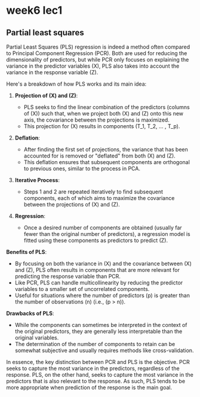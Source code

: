 # week6 lec1

## Partial least squares

Partial Least Squares (PLS) regression is indeed a method often compared to Principal Component Regression (PCR). Both are used for reducing the dimensionality of predictors, but while PCR only focuses on explaining the variance in the predictor variables \(X\), PLS also takes into account the variance in the response variable \(Z\).

Here's a breakdown of how PLS works and its main idea:

1. **Projection of \(X\) and \(Z\)**:
    - PLS seeks to find the linear combination of the predictors (columns of \(X\)) such that, when we project both \(X\) and \(Z\) onto this new axis, the covariance between the projections is maximized.
    - This projection for \(X\) results in components \(T_1, T_2, ... , T_p\).

2. **Deflation**:
    - After finding the first set of projections, the variance that has been accounted for is removed or "deflated" from both \(X\) and \(Z\).
    - This deflation ensures that subsequent components are orthogonal to previous ones, similar to the process in PCA.

3. **Iterative Process**:
    - Steps 1 and 2 are repeated iteratively to find subsequent components, each of which aims to maximize the covariance between the projections of \(X\) and \(Z\).

4. **Regression**:
    - Once a desired number of components are obtained (usually far fewer than the original number of predictors), a regression model is fitted using these components as predictors to predict \(Z\).

**Benefits of PLS**:
- By focusing on both the variance in \(X\) and the covariance between \(X\) and \(Z\), PLS often results in components that are more relevant for predicting the response variable than PCR.
- Like PCR, PLS can handle multicollinearity by reducing the predictor variables to a smaller set of uncorrelated components.
- Useful for situations where the number of predictors \(p\) is greater than the number of observations \(n\) (i.e., \(p > n\)).

**Drawbacks of PLS**:
- While the components can sometimes be interpreted in the context of the original predictors, they are generally less interpretable than the original variables.
- The determination of the number of components to retain can be somewhat subjective and usually requires methods like cross-validation.

In essence, the key distinction between PCR and PLS is the objective. PCR seeks to capture the most variance in the predictors, regardless of the response. PLS, on the other hand, seeks to capture the most variance in the predictors that is also relevant to the response. As such, PLS tends to be more appropriate when prediction of the response is the main goal.